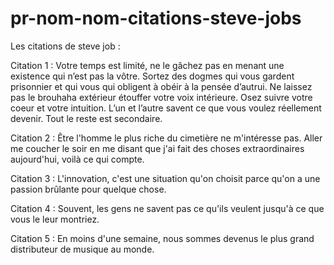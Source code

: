 # pr-nom-nom-citations-steve-jobs

Les citations de steve job :

Citation 1 : Votre temps est limité, ne le gâchez pas en menant une existence qui n’est pas la vôtre. Sortez des dogmes qui vous gardent prisonnier et qui vous qui obligent à obéir à la pensée d’autrui. Ne laissez pas le brouhaha extérieur étouffer votre voix intérieure. Osez suivre votre coeur et votre intuition. L’un et l’autre savent ce que vous voulez réellement devenir. Tout le reste est secondaire.

Citation 2 : Être l'homme le plus riche du cimetière ne m'intéresse pas. Aller me coucher le soir en me disant que j'ai fait des choses extraordinaires aujourd'hui, voilà ce qui compte.

Citation 3 : L'innovation, c'est une situation qu'on choisit parce qu'on a une passion brûlante pour quelque chose.

Citation 4 : Souvent, les gens ne savent pas ce qu'ils veulent jusqu'à ce que vous le leur montriez.

Citation 5 : En moins d'une semaine, nous sommes devenus le plus grand distributeur de musique au monde.
